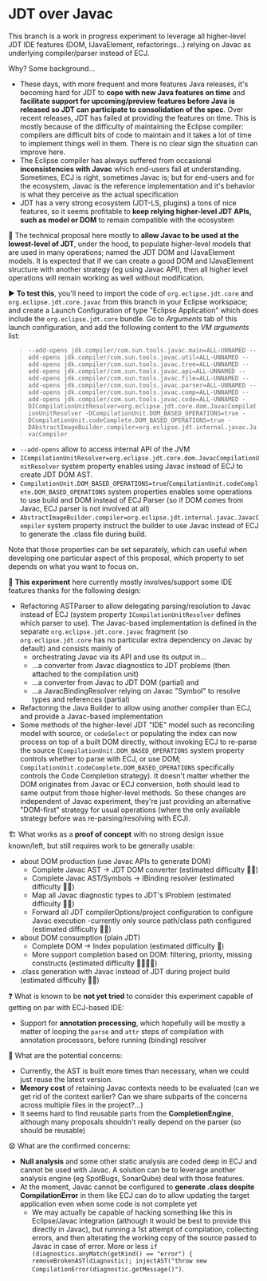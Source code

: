 # JDT over Javac

This branch is a work in progress experiment to leverage all higher-level JDT IDE features (DOM, IJavaElement, refactorings...) relying on Javac as underlying compiler/parser instead of ECJ.

Why? Some background...
* These days, with more frequent and more features Java releases, it's becoming hard for JDT to **cope with new Java features on time** and **facilitate support for upcoming/preview features before Java is released so JDT can participate to consolidation of the spec**. Over recent releases, JDT has failed at providing the features on time. This is mostly because of the difficulty of maintaining the Eclipse compiler: compilers are difficult bits of code to maintain and it takes a lot of time to implement things well in them. There is no clear sign the situation can improve here.
* The Eclipse compiler has always suffered from occasional **inconsistencies with Javac** which end-users fail at understanding. Sometimes, ECJ is right, sometimes Javac is; but for end-users and for the ecosystem, Javac is the reference implementation and it's behavior is what they perceive as the actual specification
* JDT has a very strong ecosystem (JDT-LS, plugins) a tons of nice features, so it seems profitable to **keep relying higher-level JDT APIs, such as model or DOM** to remain compatible with the ecosystem


🎯 The technical proposal here mostly to **allow Javac to be used at the lowest-level of JDT**, under the hood, to populate higher-level models that are used in many operations; named the JDT DOM and IJavaElement models. It is expected that if we can create a good DOM and IJavaElement structure with another strategy (eg using Javac API), then all higher level operations will remain working as well without modification.

▶️ **To test this**, you'll need to import the code of `org.eclipse.jdt.core` and `org.eclipse.jdt.core.javac` from this branch in your Eclipse workspace; and create a Launch Configuration of type "Eclipse Application" which does include the `org.eclipse.jdt.core` bundle. Go to _Arguments_ tab of this launch configuration, and add the following content to the _VM arguments_ list:

> `--add-opens jdk.compiler/com.sun.tools.javac.main=ALL-UNNAMED --add-opens jdk.compiler/com.sun.tools.javac.util=ALL-UNNAMED --add-opens jdk.compiler/com.sun.tools.javac.tree=ALL-UNNAMED --add-opens jdk.compiler/com.sun.tools.javac.api=ALL-UNNAMED --add-opens jdk.compiler/com.sun.tools.javac.file=ALL-UNNAMED --add-opens jdk.compiler/com.sun.tools.javac.parser=ALL-UNNAMED --add-opens jdk.compiler/com.sun.tools.javac.comp=ALL-UNNAMED --add-opens jdk.compiler/com.sun.tools.javac.code=ALL-UNNAMED -DICompilationUnitResolver=org.eclipse.jdt.core.dom.JavacCompilationUnitResolver -DCompilationUnit.DOM_BASED_OPERATIONS=true -DCompilationUnit.codeComplete.DOM_BASED_OPERATIONS=true -DAbstractImageBuilder.compiler=org.eclipse.jdt.internal.javac.JavacCompiler`

* `--add-opens` allow to access internal API of the JVM
* `ICompilationUnitResolver=org.eclipse.jdt.core.dom.JavacCompilationUnitResolver` system property enables using Javac instead of ECJ to create JDT DOM AST.
* `CompilationUnit.DOM_BASED_OPERATIONS=true`/`CompilationUnit.codeComplete.DOM_BASED_OPERATIONS` system properties enables some operations to use build and DOM instead of ECJ Parser (so if DOM comes from Javac, ECJ parser is not involved at all)
* `AbstractImageBuilder.compiler=org.eclipse.jdt.internal.javac.JavacCompiler` system property instruct the builder to use Javac instead of ECJ to generate the .class file during build.

Note that those properties can be set separately, which can useful when developing one particular aspect of this proposal, which property to set depends on what you want to focus on.



🥼 **This experiment** here currently mostly involves/support some IDE features thanks for the following design:
* Refactoring ASTParser to allow delegating parsing/resolution to Javac instead of ECJ (system property `ICompilationUnitResolver` defines which parser to use). The Javac-based implementation is defined in the separate `org.eclipse.jdt.core.javac` fragment (so `org.eclipse.jdt.core` has no particular extra dependency on Javac by default) and consists mainly of
  * orchestrating Javac via its API and use its output in...
  * ...a converter from Javac diagnostics to JDT problems (then attached to the compilation unit)
  * ...a converter from Javac to JDT DOM (partial) and
  * ...a JavacBindingResolver relying on Javac "Symbol" to resolve types and references (partial)
* Refactoring the Java Builder to allow using another compiler than ECJ, and provide a Javac-based implementation
* Some methods of the higher-level JDT "IDE" model such as reconciling model with source, or `codeSelect` or populating the index can now process on top of a built DOM directly, without invoking ECJ to re-parse the source (`CompilationUnit.DOM_BASED_OPERATIONS` system property controls whether to parse with ECJ, or use DOM; `CompilationUnit.codeComplete.DOM_BASED_OPERATIONS` specifically controls the Code Completion strategy). It doesn't matter whether the DOM originates from Javac or ECJ conversion, both should lead to same output from those higher-level methods. So these changes are independent of Javac experiment, they're just providing an alternative "DOM-first" strategy  for usual operations (where the only available strategy before was re-parsing/resolving with ECJ).


🏗️ What works as a **proof of concept** with no strong design issue known/left, but still requires work to be generally usable:
* about DOM production (use Javac APIs to generate DOM)
  * Complete Javac AST -> JDT DOM converter (estimated difficulty 💪💪)
  * Complete Javac AST/Symbols -> IBinding resolver (estimated difficulty 💪💪)
  * Map all Javac diagnostic types to JDT's IProblem (estimated difficulty 💪💪)
  * Forward all JDT compilerOptions/project configuration to configure Javac execution -currently only source path/class path configured (estimated difficulty 💪💪)
* about DOM consumption (plain JDT)
  * Complete DOM -> Index population (estimated difficulty 💪)
  * More support completion based on DOM: filtering, priority, missing constructs (estimated difficulty 💪💪💪💪)
* .class generation with Javac instead of JDT during project build (estimated difficulty 💪💪)


❓ What is known to be **not yet tried** to consider this experiment capable of getting on par with ECJ-based IDE:
* Support for **annotation processing**, which hopefully will be mostly a matter of looping the `parse` and `attr` steps of compilation with annotation processors, before running (binding) resolver


🤔 What are the potential concerns:
* Currently, the AST is built more times than necessary, when we could just reuse the latest version.
* **Memory cost** of retaining Javac contexts needs to be evaluated (can we get rid of the context earlier? Can we share subparts of the concerns across multiple files in the project?...)
* It seems hard to find reusable parts from the **CompletionEngine**, although many proposals shouldn't really depend on the parser (so should be reusable)


😧 What are the confirmed concerns:
* **Null analysis** and some other static analysis are coded deep in ECJ and cannot be used with Javac. A solution can be to leverage another analysis engine (eg SpotBugs, SonarQube) deal with those features.
* At the moment, Javac cannot be configured to **generate .class despite CompilationError** in them like ECJ can do to allow updating the target application even when some code is not complete yet
  * We may actually be capable of hacking something like this in Eclipse/Javac integration (although it would be best to provide this directly in Javac), but running a 1st attempt of compilation, collecting errors, and then alterating the working copy of the source passed to Javac in case of error. More or less `if (diagnostics.anyMatch(getKind() == "error") { removeBrokenAST(diagnostic); injectAST("throw new CompilationError(diagnostic.getMessage()")`.
